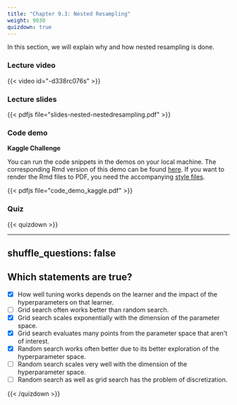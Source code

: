 ```yaml
---
title: "Chapter 9.3: Nested Resampling"
weight: 9030
quizdown: true
---
```

In this section, we will explain why and how nested resampling is done.

<!--more-->

### Lecture video

{{< video id="-d338rc076s" >}}

### Lecture slides

{{< pdfjs file="slides-nested-nestedresampling.pdf" >}}

### Code demo

**Kaggle Challenge**

You can run the code snippets in the demos on your local machine. The corresponding Rmd version of this demo can be found [here](https://github.com/compstat-lmu/lecture_i2ml/blob/master/code-demos/code_demo_kaggle.Rmd). If you want to render the Rmd files to PDF, you need the accompanying [style files](https://github.com/compstat-lmu/lecture_i2ml/tree/master/style). 

{{< pdfjs file="code_demo_kaggle.pdf" >}}


### Quiz

{{< quizdown >}}

---
shuffle_questions: false
---

## Which statements are true? 

- [x] How well tuning works depends on the learner and the impact of the hyperparameters on that learner.
- [ ] Grid search often works better than random search.
- [x] Grid search scales exponentially with the dimension of the parameter space.
- [x] Grid search evaluates many points from the parameter space that aren't of interest.
- [x] Random search works often better due to its better exploration of the hyperparameter space.
- [ ] Random search scales very well with the dimension of the hyperparameter space. 
- [ ] Random search as well as grid search has the problem of discretization.

{{< /quizdown >}}